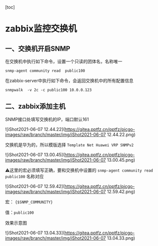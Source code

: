 [toc]

# zabbix监控交换机

## 一、交换机开启SNMP

在交换机中执行如下命令，设置一个只读的团体名，名称唯一

```shell
snmp-agent community read  public100
```



在zabbix-server中执行如下命令，会返回交换机中的所有配置信息

```shell
snmpwalk  -v 2c -c public100 10.0.0.123
```





## 二、zabbix添加主机

SNMP接口处填写交换机的IP，端口默认161

![iShot2021-06-07 12.44.22](https://gitea.pptfz.cn/pptfz/picgo-images/raw/branch/master/img/iShot2021-06-07 12.44.22.png)



交换机是华为的，所以模版选择 `Template Net Huawei VRP SNMPv2`

![iShot2021-06-07 13.00.45](https://gitea.pptfz.cn/pptfz/picgo-images/raw/branch/master/img/iShot2021-06-07 13.00.45.png)



⚠️这里的宏必须填写正确，要和交换机中设置的 `snmp-agent community read  public100` 名称对应

![iShot2021-06-07 12.59.42](https://gitea.pptfz.cn/pptfz/picgo-images/raw/branch/master/img/iShot2021-06-07 12.59.42.png)



宏： `{$SNMP_COMMUNITY}`

值：`public100`



效果示意图

![iShot2021-06-07 13.04.33](https://gitea.pptfz.cn/pptfz/picgo-images/raw/branch/master/img/iShot2021-06-07 13.04.33.png)

